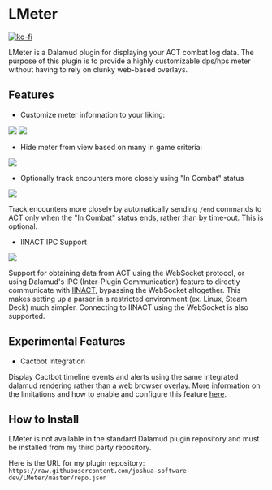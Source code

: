 # LMeter

[![ko-fi](https://img.shields.io/badge/donate-ko--fi-blue)](https://ko-fi.com/lichie)

LMeter is a Dalamud plugin for displaying your ACT combat log data. The purpose of this plugin is to provide a highly customizable dps/hps meter without having to rely on clunky web-based overlays.

## Features

* Customize meter information to your liking:

![](https://github.com/joshua-software-dev/LMeter/blob/master/repo/meter_demo_1.png)
![](https://github.com/joshua-software-dev/LMeter/blob/master/repo/meter_demo_2.png)

* Hide meter from view based on many in game criteria:

![](https://github.com/joshua-software-dev/LMeter/blob/master/repo/auto_hide.png)

* Optionally track encounters more closely using "In Combat" status

![](https://github.com/joshua-software-dev/LMeter/blob/master/repo/end_encounter.png)

Track encounters more closely by automatically sending `/end` commands to ACT only when the "In Combat" status ends, rather than by time-out. This is optional.

* IINACT IPC Support

![](https://github.com/joshua-software-dev/LMeter/blob/master/repo/act_connection.png)

Support for obtaining data from ACT using the WebSocket protocol, or using Dalamud's IPC (Inter-Plugin Communication) feature to directly communicate with [IINACT](https://github.com/marzent/IINACT), bypassing the WebSocket altogether. This makes setting up a parser in a restricted environment (ex. Linux, Steam Deck) much simpler. Connecting to IINACT using the WebSocket is also supported.

## Experimental Features

* Cactbot Integration

Display Cactbot timeline events and alerts using the same integrated dalamud rendering rather than a web browser overlay. More information on the limitations and how to enable and configure this feature [here](https://github.com/joshua-software-dev/LMeter/blob/master/Cactbot.md).


## How to Install

LMeter is not available in the standard Dalamud plugin repository and must be installed from my third party repository.

Here is the URL for my plugin repository: `https://raw.githubusercontent.com/joshua-software-dev/LMeter/master/repo.json`
